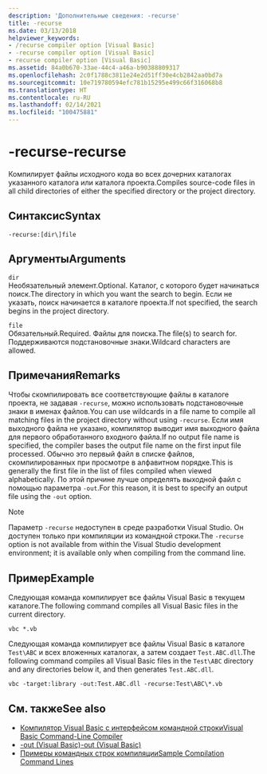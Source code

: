 ```yaml
---
description: 'Дополнительные сведения: -recurse'
title: -recurse
ms.date: 03/13/2018
helpviewer_keywords:
- /recurse compiler option [Visual Basic]
- -recurse compiler option [Visual Basic]
- recurse compiler option [Visual Basic]
ms.assetid: 84a0b670-33ae-44c4-a46a-b90388809317
ms.openlocfilehash: 2c0f1788c3811e24e2d51ff30e4cb2842aa0bd7a
ms.sourcegitcommit: 10e719780594efc781b15295e499c66f316068b8
ms.translationtype: HT
ms.contentlocale: ru-RU
ms.lasthandoff: 02/14/2021
ms.locfileid: "100475881"
---
```

# <a name="-recurse"></a><span data-ttu-id="3a0a0-103">-recurse</span><span class="sxs-lookup"><span data-stu-id="3a0a0-103">-recurse</span></span>

<span data-ttu-id="3a0a0-104">Компилирует файлы исходного кода во всех дочерних каталогах указанного каталога или каталога проекта.</span><span class="sxs-lookup"><span data-stu-id="3a0a0-104">Compiles source-code files in all child directories of either the specified directory or the project directory.</span></span>  
  
## <a name="syntax"></a><span data-ttu-id="3a0a0-105">Синтаксис</span><span class="sxs-lookup"><span data-stu-id="3a0a0-105">Syntax</span></span>  
  
```console  
-recurse:[dir\]file  
```  
  
## <a name="arguments"></a><span data-ttu-id="3a0a0-106">Аргументы</span><span class="sxs-lookup"><span data-stu-id="3a0a0-106">Arguments</span></span>  

 `dir`  
 <span data-ttu-id="3a0a0-107">Необязательный элемент.</span><span class="sxs-lookup"><span data-stu-id="3a0a0-107">Optional.</span></span> <span data-ttu-id="3a0a0-108">Каталог, с которого будет начинаться поиск.</span><span class="sxs-lookup"><span data-stu-id="3a0a0-108">The directory in which you want the search to begin.</span></span> <span data-ttu-id="3a0a0-109">Если не указать, поиск начинается в каталоге проекта.</span><span class="sxs-lookup"><span data-stu-id="3a0a0-109">If not specified, the search begins in the project directory.</span></span>  
  
 `file`  
 <span data-ttu-id="3a0a0-110">Обязательный.</span><span class="sxs-lookup"><span data-stu-id="3a0a0-110">Required.</span></span> <span data-ttu-id="3a0a0-111">Файлы для поиска.</span><span class="sxs-lookup"><span data-stu-id="3a0a0-111">The file(s) to search for.</span></span> <span data-ttu-id="3a0a0-112">Поддерживаются подстановочные знаки.</span><span class="sxs-lookup"><span data-stu-id="3a0a0-112">Wildcard characters are allowed.</span></span>  
  
## <a name="remarks"></a><span data-ttu-id="3a0a0-113">Примечания</span><span class="sxs-lookup"><span data-stu-id="3a0a0-113">Remarks</span></span>  

 <span data-ttu-id="3a0a0-114">Чтобы скомпилировать все соответствующие файлы в каталоге проекта, не задавая `-recurse`, можно использовать подстановочные знаки в именах файлов.</span><span class="sxs-lookup"><span data-stu-id="3a0a0-114">You can use wildcards in a file name to compile all matching files in the project directory without using `-recurse`.</span></span> <span data-ttu-id="3a0a0-115">Если имя выходного файла не указано, компилятор выводит имя выходного файла для первого обработанного входного файла.</span><span class="sxs-lookup"><span data-stu-id="3a0a0-115">If no output file name is specified, the compiler bases the output file name on the first input file processed.</span></span> <span data-ttu-id="3a0a0-116">Обычно это первый файл в списке файлов, скомпилированных при просмотре в алфавитном порядке.</span><span class="sxs-lookup"><span data-stu-id="3a0a0-116">This is generally the first file in the list of files compiled when viewed alphabetically.</span></span> <span data-ttu-id="3a0a0-117">По этой причине лучше определять выходной файл с помощью параметра `-out`.</span><span class="sxs-lookup"><span data-stu-id="3a0a0-117">For this reason, it is best to specify an output file using the `-out` option.</span></span>  
  
> [!NOTE]
> <span data-ttu-id="3a0a0-118">Параметр `-recurse` недоступен в среде разработки Visual Studio. Он доступен только при компиляции из командной строки.</span><span class="sxs-lookup"><span data-stu-id="3a0a0-118">The `-recurse` option is not available from within the Visual Studio development environment; it is available only when compiling from the command line.</span></span>  
  
## <a name="example"></a><span data-ttu-id="3a0a0-119">Пример</span><span class="sxs-lookup"><span data-stu-id="3a0a0-119">Example</span></span>  

 <span data-ttu-id="3a0a0-120">Следующая команда компилирует все файлы Visual Basic в текущем каталоге.</span><span class="sxs-lookup"><span data-stu-id="3a0a0-120">The following command compiles all Visual Basic files in the current directory.</span></span>  
  
```console
vbc *.vb  
```  
  
 <span data-ttu-id="3a0a0-121">Следующая команда компилирует все файлы Visual Basic в каталоге `Test\ABC` и всех вложенных каталогах, а затем создает `Test.ABC.dll`.</span><span class="sxs-lookup"><span data-stu-id="3a0a0-121">The following command compiles all Visual Basic files in the `Test\ABC` directory and any directories below it, and then generates `Test.ABC.dll`.</span></span>  
  
```console
vbc -target:library -out:Test.ABC.dll -recurse:Test\ABC\*.vb  
```  
  
## <a name="see-also"></a><span data-ttu-id="3a0a0-122">См. также</span><span class="sxs-lookup"><span data-stu-id="3a0a0-122">See also</span></span>

- [<span data-ttu-id="3a0a0-123">Компилятор Visual Basic с интерфейсом командной строки</span><span class="sxs-lookup"><span data-stu-id="3a0a0-123">Visual Basic Command-Line Compiler</span></span>](index.md)
- [<span data-ttu-id="3a0a0-124">-out (Visual Basic)</span><span class="sxs-lookup"><span data-stu-id="3a0a0-124">-out (Visual Basic)</span></span>](out.md)
- [<span data-ttu-id="3a0a0-125">Примеры командных строк компиляции</span><span class="sxs-lookup"><span data-stu-id="3a0a0-125">Sample Compilation Command Lines</span></span>](sample-compilation-command-lines.md)
